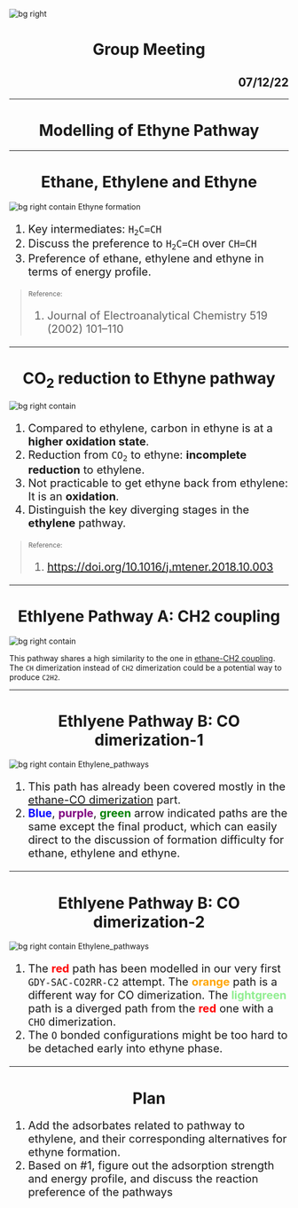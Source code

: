 <style>
:root {
font-family: "Source Sans Pro"
}
</style>
<style scoped>
section {
    background: #f4f4f4
}
h1 {
text-align: right
}
h2 {
text-align: right
}
</style>
![bg right](./bg.jpg)
# Group Meeting
## 07/12/22
---
<style scoped>
h1 {
text-align: center
}
h2 {
text-align: right
}
</style>
# Modelling of Ethyne Pathway
---
<style scoped>
blockquote {
    font-size: 12px
}
</style>
# Ethane, Ethylene and Ethyne
![bg right contain Ethyne formation](../Ethyne.gif)
1. Key intermediates: <code>H<sub>2</sub>C=CH</code>
1. Discuss the preference to <code>H<sub>2</sub>C=CH</code> over `CH=CH`
1. Preference of ethane, ethylene and ethyne in terms of energy profile.

> Reference:
> 1. Journal of Electroanalytical Chemistry 519 (2002) 101–110
---
<style scoped>
blockquote {
    font-size: 12px
}
ol {
    font-size: 20px
}
</style>
# CO<sub>2</sub> reduction to Ethyne pathway

![bg right contain](../Ethylene.jpg)
1. Compared to ethylene, carbon in ethyne is at a **higher oxidation state**. 
1. Reduction from <code>CO<sub>2</sub></code> to ethyne: **incomplete reduction** to ethylene.
1. Not practicable to get ethyne back from ethylene: It is an **oxidation**.
1. Distinguish the key diverging stages in the **ethylene** pathway.

> Reference: 
> 1. https://doi.org/10.1016/j.mtener.2018.10.003
---
# Ethlyene Pathway A: CH2 coupling

![bg right contain](./ethylene_a.png)

This pathway shares a high similarity to the one in [ethane-CH2 coupling](../ethane/README.md). 
The `CH` dimerization instead of `CH2` dimerization could be a potential way to produce `C2H2`.

---
# Ethlyene Pathway B: CO dimerization-1
![bg right contain Ethylene_pathways](./ethylene_b1.png)
1. This path has already been covered mostly in the [ethane-CO dimerization](../ethane/README.md) part. 
2. <b style="color:blue">Blue</b>, <b style = "color: purple">purple</b>, <b style = "color: green">green</b> arrow indicated paths are the same except the final product, which can easily direct to the discussion of formation difficulty for ethane, ethylene and ethyne.

---
# Ethlyene Pathway B: CO dimerization-2
![bg right contain Ethylene_pathways](./ethylene_b2.png)
1. The <b style="color: red">red</b> path has been modelled in our very first `GDY-SAC-CO2RR-C2` attempt. The <b style="color:orange">orange</b> path is a different way for CO dimerization. The <b style="color:lightgreen">lightgreen</b> path is a diverged path from the <b style="color: red">red</b> one with a `CHO` dimerization.
2. The `O` bonded configurations might be too hard to be detached early into ethyne phase.
---
# Plan
1. Add the adsorbates related to pathway to ethylene, and their corresponding alternatives for ethyne formation.
1. Based on #1, figure out the adsorption strength and energy profile, and discuss the reaction preference of the pathways

